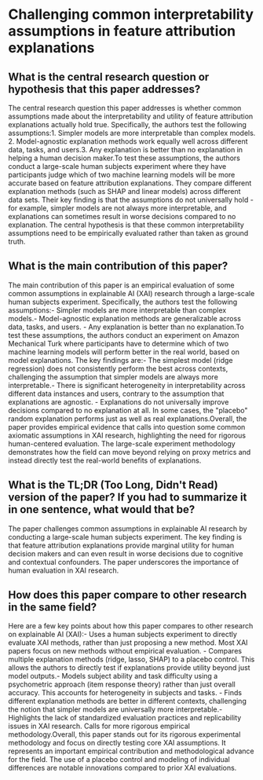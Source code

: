 # Challenging common interpretability assumptions in feature attribution   explanations

## What is the central research question or hypothesis that this paper addresses?

The central research question this paper addresses is whether common assumptions made about the interpretability and utility of feature attribution explanations actually hold true. Specifically, the authors test the following assumptions:1. Simpler models are more interpretable than complex models. 2. Model-agnostic explanation methods work equally well across different data, tasks, and users.3. Any explanation is better than no explanation in helping a human decision maker.To test these assumptions, the authors conduct a large-scale human subjects experiment where they have participants judge which of two machine learning models will be more accurate based on feature attribution explanations. They compare different explanation methods (such as SHAP and linear models) across different data sets. Their key finding is that the assumptions do not universally hold - for example, simpler models are not always more interpretable, and explanations can sometimes result in worse decisions compared to no explanation. The central hypothesis is that these common interpretability assumptions need to be empirically evaluated rather than taken as ground truth.


## What is the main contribution of this paper?

The main contribution of this paper is an empirical evaluation of some common assumptions in explainable AI (XAI) research through a large-scale human subjects experiment. Specifically, the authors test the following assumptions:- Simpler models are more interpretable than complex models.- Model-agnostic explanation methods are generalizable across data, tasks, and users.  - Any explanation is better than no explanation.To test these assumptions, the authors conduct an experiment on Amazon Mechanical Turk where participants have to determine which of two machine learning models will perform better in the real world, based on model explanations. The key findings are:- The simplest model (ridge regression) does not consistently perform the best across contexts, challenging the assumption that simpler models are always more interpretable.- There is significant heterogeneity in interpretability across different data instances and users, contrary to the assumption that explanations are agnostic. - Explanations do not universally improve decisions compared to no explanation at all. In some cases, the "placebo" random explanation performs just as well as real explanations.Overall, the paper provides empirical evidence that calls into question some common axiomatic assumptions in XAI research, highlighting the need for rigorous human-centered evaluation. The large-scale experiment methodology demonstrates how the field can move beyond relying on proxy metrics and instead directly test the real-world benefits of explanations.


## What is the TL;DR (Too Long, Didn't Read) version of the paper? If you had to summarize it in one sentence, what would that be?

The paper challenges common assumptions in explainable AI research by conducting a large-scale human subjects experiment. The key finding is that feature attribution explanations provide marginal utility for human decision makers and can even result in worse decisions due to cognitive and contextual confounders. The paper underscores the importance of human evaluation in XAI research.


## How does this paper compare to other research in the same field?

Here are a few key points about how this paper compares to other research on explainable AI (XAI):- Uses a human subjects experiment to directly evaluate XAI methods, rather than just proposing a new method. Most XAI papers focus on new methods without empirical evaluation. - Compares multiple explanation methods (ridge, lasso, SHAP) to a placebo control. This allows the authors to directly test if explanations provide utility beyond just model outputs.- Models subject ability and task difficulty using a psychometric approach (item response theory) rather than just overall accuracy. This accounts for heterogeneity in subjects and tasks. - Finds different explanation methods are better in different contexts, challenging the notion that simpler models are universally more interpretable.- Highlights the lack of standardized evaluation practices and replicability issues in XAI research. Calls for more rigorous empirical methodology.Overall, this paper stands out for its rigorous experimental methodology and focus on directly testing core XAI assumptions. It represents an important empirical contribution and methodological advance for the field. The use of a placebo control and modeling of individual differences are notable innovations compared to prior XAI evaluations.
